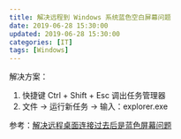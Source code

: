 ```yaml
---
title: 解决远程到 Windows 系统蓝色空白屏幕问题
date: 2019-06-28 15:30:00
updated: 2019-06-28 15:30:00
categories: [IT]
tags: [Windows]
---
```


解决方案：

1. 快捷键 Ctrl + Shift + Esc 调出任务管理器
1. 文件 -> 运行新任务 -> 输入：explorer.exe

参考：[解决远程桌面连接过去后是蓝色屏幕问题](https://www.cnblogs.com/wxylog/p/5810009.html)


